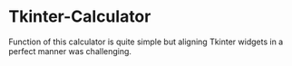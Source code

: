 # Tkinter-Calculator
Function of this calculator is quite simple but aligning Tkinter widgets in a perfect manner was challenging.
